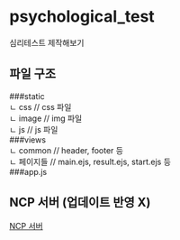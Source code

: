 # psychological_test
심리테스트 제작해보기


## 파일 구조
###static<br>
 ㄴ css		// css 파일 <br>
 ㄴ image	// img 파일<br>
 ㄴ js		// js 파일<br>
###views<br>
 ㄴ common	// header, footer 등<br>
 ㄴ 페이지들	// main.ejs, result.ejs, start.ejs 등<br>
###app.js<br>


## NCP 서버 (업데이트 반영 X)
[NCP 서버](http://115.85.180.118:3000/)
